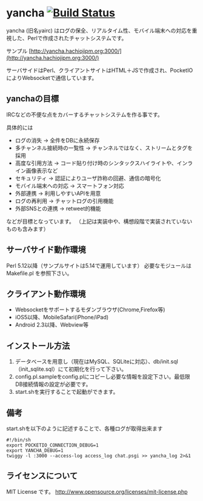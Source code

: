 # yancha [![Build Status](https://travis-ci.org/uzulla/yancha.png?branch=master)](https://travis-ci.org/uzulla/yancha)
yancha (旧名yairc) はログの保全、リアルタイム性、モバイル端末への対応を重視した、Perlで作成されたチャットシステムです。

サンプル
[http://yancha.hachiojipm.org:3000/](http://yancha.hachiojipm.org:3000/)

サーバサイドはPerl、クライアントサイトはHTML＋JSで作成され、PocketIOによりWebsocketで通信しています。



## yanchaの目標 ##
IRCなどの不便な点をカバーするチャットシステムを作る事です。

具体的には
* ログの消失 → 全件をDBに永続保存
* 多チャンネル接続時の一覧性 → チャンネルではなく、ストリームとタグを採用
* 高度な引用方法 → コード貼り付け時のシンタックスハイライトや、インライン画像表示など
* セキュリティ → 認証によりユーザ詐称の回避、通信の暗号化
* モバイル端末への対応 → スマートフォン対応
* 外部連携 → 利用しやすいAPIを用意
* ログの再利用 → チャットログの引用機能
* 外部SNSとの連携 → retweet的機能

などが目標となっています。
（上記は実装中や、構想段階で実装されていないものも含みます）



## サーバサイド動作環境 ##
Perl 5.12以降（サンプルサイトは5.14で運用しています）
必要なモジュールは Makefile.pl を参照下さい。



## クライアント動作環境 ##
* Websocketをサポートするモダンブラウザ(Chrome,Firefox等)
* iOS5以降、MobileSafari(iPhone/iPad)
* Android 2.3以降、Webview等



## インストール方法 ##
1. データベースを用意し（現在はMySQL、SQLiteに対応）、db/init.sql（init_sqlite.sql）にて初期化を行って下さい。
2. config.pl.sampleをconfig.plにコピーし必要な情報を設定下さい。最低限DB接続情報の設定が必要です。
3. start.shを実行することで起動ができます。



## 備考 ##
start.shを以下のように記述することで、各種ログが取得出来ます
```
#!/bin/sh
export POCKETIO_CONNECTION_DEBUG=1
export YANCHA_DEBUG=1
twiggy -l :3000 --access-log access_log chat.psgi >> yancha_log 2>&1
```


## ライセンスについて ##
MIT License です。
http://www.opensource.org/licenses/mit-license.php



